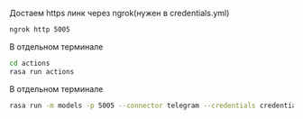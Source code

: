 Достаем https линк через ngrok(нужен в credentials.yml)
```sh
ngrok http 5005
```

В отдельном терминале
```sh
cd actions
rasa run actions
```

В отдельном терминале
```sh
rasa run -m models -p 5005 --connector telegram --credentials credentials.yml --debug
```
